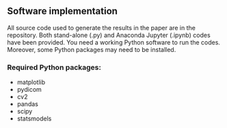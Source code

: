 ## Software implementation

All source code used to generate the results in the paper are in the repository. Both stand-alone (.py) and Anaconda Jupyter (.ipynb) codes have been provided.  You need a working Python software to run the codes. Moreover, some Python packages may need to be installed.
### Required Python packages:  
* matplotlib  
* pydicom  
* cv2  
* pandas  
* scipy  
* statsmodels  

